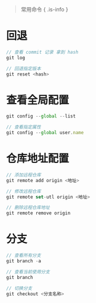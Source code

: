 > 常用命令
{ .is-info }

# 回退
```js
// 查看 commit 记录 拿到 hash
git log

// 回退指定版本
git reset <hash>
```

# 查看全局配置 
```js
git config --global --list

// 查看指定属性
git config --global user.name
```

# 仓库地址配置
```js
// 添加远程仓库
git remote add origin <地址>

// 修改远程仓库
git remote set-utl origin <地址>

// 删除远程仓库地址
git remote remove origin
```

# 分支
```js
// 查看所有分支
git branch -a

// 查看当前使用分支
git branch

// 切换分支
git checkout <分支名称>
```